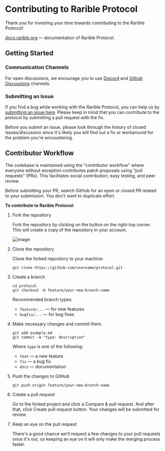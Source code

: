 # Contributing to Rarible Protocol

Thank you for investing your time towards contributing to the Rarible Protocol!

[docs.rarible.org](https://docs.rarible.org/) — documentation of Rarible Protocol.

## Getting Started

### Communication Channels

For open discussions, we encourage you to use [Discord](https://discord.gg/raribleprotocol) and [Github Discussions](https://github.com/rarible/protocol/discussions) channels.

### Submitting an Issue

If you find a bug while working with the Rarible Protocol, you can help us by [submitting an issue here](https://github.com/rarible/protocol/issues). Please keep in mind that you can contribute to the protocol by submitting a pull request with the fix.

Before you submit an issue, please look through the history of closed issues/discussion since it's likely you will find out a fix or workaround for the problem you're encountering.

## Contributor Workflow

The codebase is maintained using the "contributor workflow" where everyone without exception contributes patch proposals using "pull requests" (PRs). This facilitates social contribution, easy testing, and peer review.

Before submitting your PR, search GitHub for an open or closed PR related to your submission. You don't want to duplicate effort.

**To contribute to Rarible Protocol:**

1. Fork the repository

   Fork the repository by clicking on the button on the right-top corner. This will create a copy of the repository in your account.
   
   ![image](https://user-images.githubusercontent.com/39627934/149868568-bf8a1700-f882-4039-b8a7-182d37c23d5d.png)

2. Clone the repository

   Clone the forked repository to your machine:

   ```shell
   git clone https://github.com/username/protocol.git
   ```

3. Create a branch

   ```shell
   cd protocol
   git checkout -b feature/your-new-branch-name
   ```

   Recommended branch types:

    * `feature/...` — for new features
    * `bugfix/...` — for bug fixes


4. Make necessary changes and commit them.

   ```shell
   git add example.md
   git commit -m "type: description"
   ```

   Where `type` is one of the following:

    * `feat` — a new feature
    * `fix` — a bug fix
    * `docs` — documentation


5. Push the changes to GitHub

   ```shell
   git push origin feature/your-new-branch-name
   ```

6. Create a pull request

   Go to the forked project and click a Compare & pull request. And after that, click Create pull request button. Your changes will be submitted for review. 

7. Keep an eye on the pull request

   There's a good chance we'll request a few changes to your pull requests once it's out, so keeping an eye on it will only make the merging process faster.
